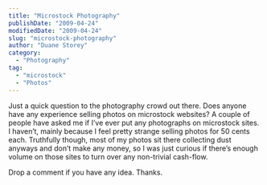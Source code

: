 ```yaml
---
title: "Microstock Photography"
publishDate: "2009-04-24"
modifiedDate: "2009-04-24"
slug: "microstock-photography"
author: "Duane Storey"
category:
  - "Photography"
tag:
  - "microstock"
  - "Photos"
---
```


Just a quick question to the photography crowd out there. Does anyone have any experience selling photos on microstock websites? A couple of people have asked me if I’ve ever put any photographs on microstock sites. I haven’t, mainly because I feel pretty strange selling photos for 50 cents each. Truthfully though, most of my photos sit there collecting dust anyways and don’t make any money, so I was just curious if there’s enough volume on those sites to turn over any non-trivial cash-flow.

Drop a comment if you have any idea. Thanks.